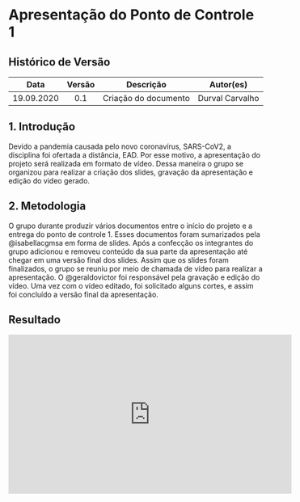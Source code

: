 # Apresentação do Ponto de Controle 1

## Histórico de Versão
|    Data    | Versão | Descrição            | Autor(es)       |
| :--------: | :----: | :------------------: | :-------------: |
| 19.09.2020 |  0.1   | Criação do documento | Durval Carvalho |

## 1. Introdução

Devido a pandemia causada pelo novo coronavírus, SARS-CoV2, a disciplina foi ofertada a distância, EAD. Por esse motivo, a apresentação do projeto será realizada em formato de vídeo. Dessa maneira o grupo se organizou para realizar a criação dos slides, gravação da apresentação e edição do video gerado.

## 2. Metodologia

O grupo durante produzir vários documentos entre o início do projeto e a entrega do ponto de controle 1. Esses documentos foram sumarizados pela @isabellacgmsa em forma de slides. Após a confecção os integrantes do grupo adicionou e removeu conteúdo da sua parte da apresentação até chegar em uma versão final dos slides. Assim que os slides foram finalizados, o grupo se reuniu por meio de chamada de vídeo para realizar a apresentação. O @geraldovictor foi responsável pela gravação e edição do vídeo. Uma vez com o vídeo editado, foi solicitado alguns cortes, e assim foi concluído a versão final da apresentação.

## Resultado

<p align='center'>
    <iframe width="560" height="315" src="https://www.youtube-nocookie.com/embed/0QJBnaA_uTs" frameborder="0" allow="accelerometer; autoplay; clipboard-write; encrypted-media; gyroscope; picture-in-picture" allowfullscreen></iframe>
</p>
